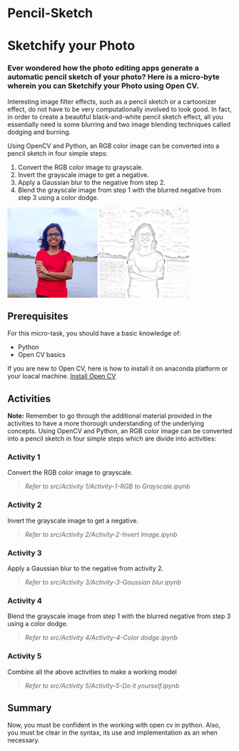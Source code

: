 # Pencil-Sketch

<!--<a href="https://github.com/rutujak24">
  <img width=40% align="left" src="https://github.com/rutujak24/Pencil-Sketch/blob/master/Rutuja.jpeg" />
</a>
<a href="https://github.com/rutujak24">
  <img width=40% align="right" src="https://github.com/rutujak24/Pencil-Sketch/blob/master/sketch.png" />
</a>
-->

# Sketchify your Photo

### Ever wondered how the photo editing apps generate a automatic pencil sketch of your photo? Here is a micro-byte wherein you can Sketchify your Photo using Open CV.

Interesting image filter effects, such as a pencil sketch or a cartoonizer effect, do not have to be very computationally involved to look good. In fact, in order to create a beautiful black-and-white pencil sketch effect, all you essentially need is some blurring and two image blending techniques called dodging and burning.

Using OpenCV and Python, an RGB color image can be converted into a pencil sketch in four simple steps:

1. Convert the RGB color image to grayscale.
2. Invert the grayscale image to get a negative.
3. Apply a Gaussian blur to the negative from step 2.
4. Blend the grayscale image from step 1 with the blurred negative from step 3 using a color dodge.

<a href="https://github.com/rutujak24">
  <img width=40% align="center" src="https://github.com/rutujak24/Pencil-Sketch/blob/master/Rutuja.jpeg" />
</a>
<a href="https://github.com/rutujak24">
  <img width=40% align="center" src="https://github.com/rutujak24/Pencil-Sketch/blob/master/sketch.png" />
</a>


## Prerequisites

For this micro-task, you should have a basic knowledge of:
* Python
* Open CV basics

If you are new to Open CV, here is how to install it on anaconda platform or your loacal machine.
[Install Open CV](https://pypi.org/project/opencv-python)

## Activities

**Note:** Remember to go through the additional material provided in the activities to have a more thorough understanding of the underlying concepts. Using OpenCV and Python, an RGB color image can be converted into a pencil sketch in four simple steps which are divide into activities:

### Activity 1 
Convert the RGB color image to grayscale.

> *Refer to src/Activity 1/Activity-1-RGB to Grayscale.ipynb*

### Activity 2
Invert the grayscale image to get a negative.

> *Refer to src/Activity 2/Activity-2-Invert Image.ipynb*


### Activity 3
Apply a Gaussian blur to the negative from activity 2.

> *Refer to src/Activity 3/Activity-3-Gaussian blur.ipynb*


### Activity 4
Blend the grayscale image from step 1 with the blurred negative from step 3 using a color dodge.

> *Refer to src/Activity 4/Activity-4-Color dodge.ipynb*

### Activity 5 
Combine all the above activities to make a working model

> *Refer to src/Activity 5/Activity-5-Do it yourself.ipynb*


## Summary

Now, you must be confident in the working with open cv in python. Also, you must be clear in the syntax, its use and implementation as an when necessary.
